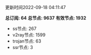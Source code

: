 更新时间2022-09-18 04:11:47

**总订阅: 64**
**总节点: 9637**
**有效节点: 1932**
- ss节点: 267
- v2ray节点: 1599
- trojan节点: 63
- ssr节点: 3
